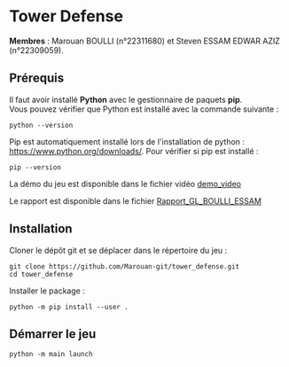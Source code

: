 # Tower Defense

**Membres** : Marouan BOULLI (n°22311680) et Steven ESSAM EDWAR AZIZ (n°22309059).

## Prérequis

Il faut avoir installé **Python** avec le gestionnaire de paquets **pip**.  
Vous pouvez vérifier que Python est installé avec la commande suivante :
```
python --version
```
Pip est automatiquement installé lors de l'installation de python : https://www.python.org/downloads/.
Pour vérifier si pip est installé : 
```
pip --version
```

La démo du jeu est disponible dans le fichier vidéo [demo_video](./demo_video.mkv)

Le rapport est disponible dans le fichier [Rapport_GL_BOULLI_ESSAM](./Rapport_GL_BOULLI_ESSAM.pdf)

## Installation

Cloner le dépôt git et se déplacer dans le répertoire du jeu : 
```
git clone https://github.com/Marouan-git/tower_defense.git
cd tower_defense
```


Installer le package :
```
python -m pip install --user .
```

## Démarrer le jeu
```
python -m main launch
```


